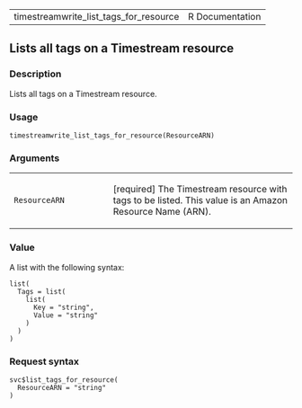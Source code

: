 <table style="width: 100%;">
<tbody>
<tr class="odd">
<td>timestreamwrite_list_tags_for_resource</td>
<td style="text-align: right;">R Documentation</td>
</tr>
</tbody>
</table>

## Lists all tags on a Timestream resource

### Description

Lists all tags on a Timestream resource.

### Usage

    timestreamwrite_list_tags_for_resource(ResourceARN)

### Arguments

<table>
<colgroup>
<col style="width: 35%" />
<col style="width: 65%" />
</colgroup>
<tbody>
<tr class="odd">
<td><code
id="timestreamwrite_list_tags_for_resource_:_ResourceARN">ResourceARN</code></td>
<td><p>[required] The Timestream resource with tags to be listed. This
value is an Amazon Resource Name (ARN).</p></td>
</tr>
</tbody>
</table>

### Value

A list with the following syntax:

    list(
      Tags = list(
        list(
          Key = "string",
          Value = "string"
        )
      )
    )

### Request syntax

    svc$list_tags_for_resource(
      ResourceARN = "string"
    )

